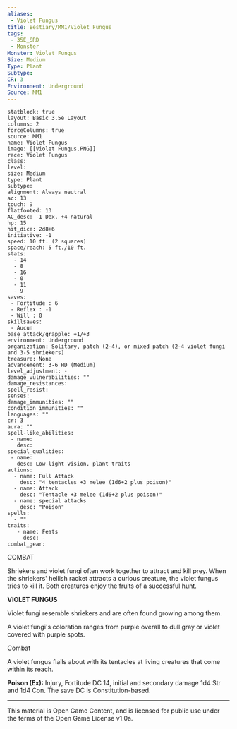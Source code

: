 ```yaml
---
aliases:
 - Violet Fungus
title: Bestiary/MM1/Violet Fungus
tags: 
 - 35E_SRD
 - Monster
Monster: Violet Fungus
Size: Medium
Type: Plant
Subtype: 
CR: 3
Environnent: Underground
Source: MM1
---
```


```statblock
statblock: true
layout: Basic 3.5e Layout
columns: 2
forceColumns: true
source: MM1 
name: Violet Fungus
image: [[Violet Fungus.PNG]]
race: Violet Fungus
class: 
level: 
size: Medium
type: Plant
subtype: 
alignment: Always neutral
ac: 13
touch: 9
flatfooted: 13
AC_desc: -1 Dex, +4 natural
hp: 15
hit_dice: 2d8+6
initiative: -1
speed: 10 ft. (2 squares)
space/reach: 5 ft./10 ft.
stats:
  - 14
  - 8
  - 16
  - 0
  - 11
  - 9
saves:
 - Fortitude : 6
 - Reflex : -1
 - Will : 0
skillsaves:
 - Aucun
base_attack/grapple: +1/+3
environment: Underground
organization: Solitary, patch (2-4), or mixed patch (2-4 violet fungi and 3-5 shriekers)
treasure: None
advancement: 3-6 HD (Medium)
level_adjustment: -
damage_vulnerabilities: ""
damage_resistances: 
spell_resist: 
senses: 
damage_immunities: ""
condition_immunities: ""
languages: ""
cr: 3
aura: ""
spell-like_abilities:
 - name: 
   desc: 
special_qualities:
 - name:
   desc: Low-light vision, plant traits
actions:
  - name: Full Attack
    desc: "4 tentacles +3 melee (1d6+2 plus poison)"
  - name: Attack
    desc: "Tentacle +3 melee (1d6+2 plus poison)"
  - name: special attacks
    desc: "Poison"
spells:
  - ""
traits:
   - name: Feats
     desc: -
combat_gear:  
```




COMBAT

Shriekers and violet fungi often work together to attract and kill prey. When the shriekers' hellish racket attracts a curious creature, the violet fungus tries to kill it. Both creatures enjoy the fruits of a successful hunt.


**VIOLET FUNGUS**


Violet fungi resemble shriekers and are often found growing among them.

A violet fungi's coloration ranges from purple overall to dull gray or violet covered with purple spots.

Combat

A violet fungus flails about with its tentacles at living creatures that come within its reach.


**Poison (Ex):** Injury, Fortitude DC 14, initial and secondary damage 1d4 Str and 1d4 Con. The save DC is Constitution-based.

---

This material is Open Game Content, and is licensed for public use under the terms of the Open Game License v1.0a.

